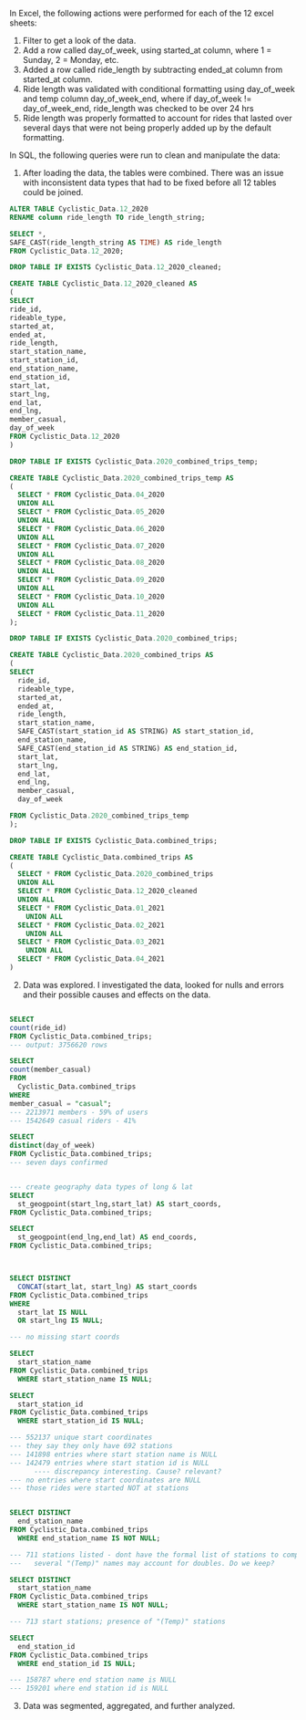 In Excel, the following actions were performed for each of the 12 excel sheets:

1. Filter to get a look of the data. 
2. Add a row called day_of_week, using started_at column, where 1 = Sunday, 2 = Monday, etc. 
3. Added a row called ride_length by subtracting ended_at column from started_at column.
4. Ride length was validated with conditional formatting using day_of_week and temp column day_of_week_end, where if day_of_week != day_of_week_end, ride_length was checked to be over 24 hrs
5. Ride length was properly formatted to account for rides that lasted over several days that were not being properly added up by the default formatting.

In SQL, the following queries were run to clean and manipulate the data:

1. After loading the data, the tables were combined. There was an issue with inconsistent data types that had to be fixed before all 12 tables could be joined. 
```sql
ALTER TABLE Cyclistic_Data.12_2020
RENAME column ride_length TO ride_length_string;

SELECT *,
SAFE_CAST(ride_length_string AS TIME) AS ride_length
FROM Cyclistic_Data.12_2020;

DROP TABLE IF EXISTS Cyclistic_Data.12_2020_cleaned;

CREATE TABLE Cyclistic_Data.12_2020_cleaned AS
(
SELECT
ride_id,
rideable_type,
started_at,
ended_at,
ride_length,
start_station_name,
start_station_id,
end_station_name,
end_station_id,
start_lat,
start_lng,
end_lat,
end_lng,
member_casual,
day_of_week
FROM Cyclistic_Data.12_2020
)

DROP TABLE IF EXISTS Cyclistic_Data.2020_combined_trips_temp;

CREATE TABLE Cyclistic_Data.2020_combined_trips_temp AS
(
  SELECT * FROM Cyclistic_Data.04_2020
  UNION ALL
  SELECT * FROM Cyclistic_Data.05_2020
  UNION ALL
  SELECT * FROM Cyclistic_Data.06_2020
  UNION ALL
  SELECT * FROM Cyclistic_Data.07_2020
  UNION ALL
  SELECT * FROM Cyclistic_Data.08_2020
  UNION ALL
  SELECT * FROM Cyclistic_Data.09_2020
  UNION ALL
  SELECT * FROM Cyclistic_Data.10_2020
  UNION ALL
  SELECT * FROM Cyclistic_Data.11_2020
);

DROP TABLE IF EXISTS Cyclistic_Data.2020_combined_trips;

CREATE TABLE Cyclistic_Data.2020_combined_trips AS
(
SELECT
  ride_id,
  rideable_type,
  started_at,
  ended_at,
  ride_length,
  start_station_name,
  SAFE_CAST(start_station_id AS STRING) AS start_station_id,
  end_station_name,
  SAFE_CAST(end_station_id AS STRING) AS end_station_id,
  start_lat,
  start_lng,
  end_lat,
  end_lng,
  member_casual,
  day_of_week

FROM Cyclistic_Data.2020_combined_trips_temp
);

DROP TABLE IF EXISTS Cyclistic_Data.combined_trips;

CREATE TABLE Cyclistic_Data.combined_trips AS
(
  SELECT * FROM Cyclistic_Data.2020_combined_trips
  UNION ALL
  SELECT * FROM Cyclistic_Data.12_2020_cleaned
  UNION ALL
  SELECT * FROM Cyclistic_Data.01_2021
    UNION ALL
  SELECT * FROM Cyclistic_Data.02_2021
    UNION ALL
  SELECT * FROM Cyclistic_Data.03_2021
    UNION ALL
  SELECT * FROM Cyclistic_Data.04_2021
)

```
2. Data was explored. I investigated the data, looked for nulls and errors and their possible causes and effects on the data.

```sql

SELECT
count(ride_id)
FROM Cyclistic_Data.combined_trips;
--- output: 3756620 rows

SELECT
count(member_casual)
FROM 
  Cyclistic_Data.combined_trips
WHERE
member_casual = "casual";
--- 2213971 members - 59% of users
--- 1542649 casual riders - 41%

SELECT
distinct(day_of_week)
FROM Cyclistic_Data.combined_trips;
--- seven days confirmed


--- create geography data types of long & lat
SELECT
  st_geogpoint(start_lng,start_lat) AS start_coords,
FROM Cyclistic_Data.combined_trips;

SELECT
  st_geogpoint(end_lng,end_lat) AS end_coords,
FROM Cyclistic_Data.combined_trips;



SELECT DISTINCT
  CONCAT(start_lat, start_lng) AS start_coords
FROM Cyclistic_Data.combined_trips
WHERE 
  start_lat IS NULL
  OR start_lng IS NULL;

--- no missing start coords

SELECT
  start_station_name
FROM Cyclistic_Data.combined_trips
  WHERE start_station_name IS NULL;

SELECT
  start_station_id
FROM Cyclistic_Data.combined_trips
  WHERE start_station_id IS NULL;

--- 552137 unique start coordinates
--- they say they only have 692 stations
--- 141898 entries where start station name is NULL
--- 142479 entries where start station id is NULL
      ---- discrepancy interesting. Cause? relevant?
--- no entries where start coordinates are NULL
--- those rides were started NOT at stations


SELECT DISTINCT
  end_station_name
FROM Cyclistic_Data.combined_trips
  WHERE end_station_name IS NOT NULL;

--- 711 stations listed - dont have the formal list of stations to compare to for errors; 
---   several "(Temp)" names may account for doubles. Do we keep?

SELECT DISTINCT
  start_station_name
FROM Cyclistic_Data.combined_trips
  WHERE start_station_name IS NOT NULL;

--- 713 start stations; presence of "(Temp)" stations

SELECT
  end_station_id
FROM Cyclistic_Data.combined_trips
  WHERE end_station_id IS NULL;

--- 158787 where end station name is NULL
--- 159201 where end station id is NULL
```
3. Data was segmented, aggregated, and further analyzed.
   
